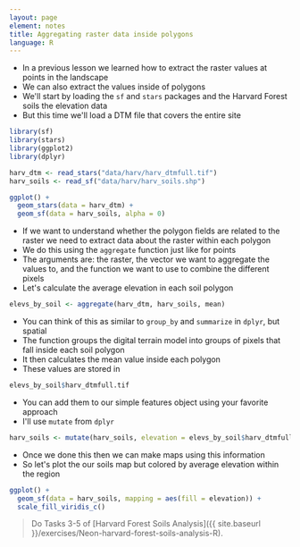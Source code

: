```yaml
---
layout: page
element: notes
title: Aggregating raster data inside polygons
language: R
--- 
```


* In a previous lesson we learned how to extract the raster values at points in the landscape
* We can also extract the values inside of polygons
* We'll start by loading the `sf` and `stars` packages and the Harvard Forest soils the elevation data
* But this time we'll load a DTM file that covers the entire site

```r
library(sf)
library(stars)
library(ggplot2)
library(dplyr)

harv_dtm <- read_stars("data/harv/harv_dtmfull.tif")
harv_soils <- read_sf("data/harv/harv_soils.shp")

ggplot() +
  geom_stars(data = harv_dtm) +
  geom_sf(data = harv_soils, alpha = 0)
```

* If we want to understand whether the polygon fields are related to the raster we need to extract data about the raster within each polygon
* We do this using the `aggregate` function just like for points
* The arguments are: the raster, the vector we want to aggregate the values to, and the function we want to use to combine the different pixels
* Let's calculate the average elevation in each soil polygon

```r
elevs_by_soil <- aggregate(harv_dtm, harv_soils, mean)
```

* You can think of this as similar to `group_by` and `summarize` in `dplyr`, but spatial
* The function groups the digital terrain model into groups of pixels that fall inside each soil polygon
* It then calculates the mean value inside each polygon
* These values are stored in

```r
elevs_by_soil$harv_dtmfull.tif
```

* You can add them to our simple features object using your favorite approach
* I'll use `mutate` from `dplyr`

```r
harv_soils <- mutate(harv_soils, elevation = elevs_by_soil$harv_dtmfull.tif)
```

* Once we done this then we can make maps using this information
* So let's plot the our soils map but colored by average elevation within the region

```r
ggplot() +
  geom_sf(data = harv_soils, mapping = aes(fill = elevation)) +
  scale_fill_viridis_c()
```

> Do Tasks 3-5 of [Harvard Forest Soils Analysis]({{ site.baseurl }}/exercises/Neon-harvard-forest-soils-analysis-R).
